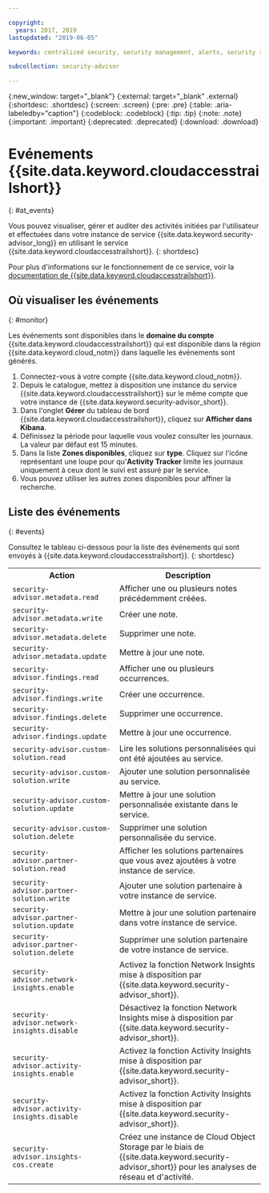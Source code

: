 ```yaml
---

copyright:
  years: 2017, 2019
lastupdated: "2019-06-05"

keywords: centralized security, security management, alerts, security risk, insights, threat detection

subcollection: security-advisor

---
```


{:new_window: target="_blank"}
{:external: target="_blank" .external}
{:shortdesc: .shortdesc}
{:screen: .screen}
{:pre: .pre}
{:table: .aria-labeledby="caption"}
{:codeblock: .codeblock}
{:tip: .tip}
{:note: .note}
{:important: .important}
{:deprecated: .deprecated}
{:download: .download}



# Evénements {{site.data.keyword.cloudaccesstrailshort}}
{: #at_events}

Vous pouvez visualiser, gérer et auditer des activités initiées par l'utilisateur et effectuées dans votre instance de service {{site.data.keyword.security-advisor_long}} en utilisant le service {{site.data.keyword.cloudaccesstrailshort}}.
{: shortdesc}






Pour plus d'informations sur le fonctionnement de ce service, voir la [documentation de {{site.data.keyword.cloudaccesstrailshort}}](/docs/services/cloud-activity-tracker?topic=cloud-activity-tracker-getting-started#getting-started).



## Où visualiser les événements
{: #monitor}

Les événements sont disponibles dans le **domaine du compte** {{site.data.keyword.cloudaccesstrailshort}} qui est disponible dans la région {{site.data.keyword.cloud_notm}} dans laquelle les événements sont générés.

1. Connectez-vous à votre compte {{site.data.keyword.cloud_notm}}.
2. Depuis le catalogue, mettez à disposition une instance du service {{site.data.keyword.cloudaccesstrailshort}} sur le même compte que votre instance de {{site.data.keyword.security-advisor_short}}.
3. Dans l'onglet **Gérer** du tableau de bord {{site.data.keyword.cloudaccesstrailshort}}, cliquez sur **Afficher dans Kibana**.
4. Définissez la période pour laquelle vous voulez consulter les journaux. La valeur par défaut est 15 minutes.
5. Dans la liste **Zones disponibles**, cliquez sur **type**. Cliquez sur l'icône représentant une loupe pour qu'**Activity Tracker** limite les journaux uniquement à ceux dont le suivi est assuré par le service.
6. Vous pouvez utiliser les autres zones disponibles pour affiner la recherche.



## Liste des événements
{: #events}

Consultez le tableau ci-dessous pour la liste des événements qui sont envoyés à {{site.data.keyword.cloudaccesstrailshort}}.
{: shortdesc}

<table>
  <tr>
    <th>Action</th>
    <th>Description</th>
  </tr>
  <tr>
    <td><code>security-advisor.metadata.read</code></td>
    <td>Afficher une ou plusieurs notes précédemment créées.</td>
  </tr>
  <tr>
    <td><code>security-advisor.metadata.write</code></td>
    <td>Créer une note.</td>
  </tr>
  <tr>
    <td><code>security-advisor.metadata.delete</code></td>
    <td>Supprimer une note.</td>
  </tr>
  <tr>
    <td><code>security-advisor.metadata.update</code></td>
    <td>Mettre à jour une note.</td>
  </tr>
  <tr>
    <td><code>security-advisor.findings.read</code></td>
    <td>Afficher une ou plusieurs occurrences.</td>
  </tr>
  <tr>
    <td><code>security-advisor.findings.write</code></td>
    <td>Créer une occurrence.</td>
  </tr>
  <tr>
    <td><code>security-advisor.findings.delete</code></td>
    <td>Supprimer une occurrence.</td>
  </tr>
  <tr>
    <td><code>security-advisor.findings.update</code></td>
    <td>Mettre à jour une occurrence.</td>
  </tr>
  <tr>
    <td><code>security-advisor.custom-solution.read</code></td>
    <td>Lire les solutions personnalisées qui ont été ajoutées au service.</td>
  </tr>
  <tr>
    <td><code>security-advisor.custom-solution.write</code></td>
    <td>Ajouter une solution personnalisée au service.</td>
  </tr>
  <tr>
    <td><code>security-advisor.custom-solution.update</code></td>
    <td>Mettre à jour une solution personnalisée existante dans le service.</td>
  </tr>
  <tr>
    <td><code>security-advisor.custom-solution.delete</code></td>
    <td>Supprimer une solution personnalisée du service.</td>
  </tr>
  <tr>
    <td><code>security-advisor.partner-solution.read</code></td>
    <td>Afficher les solutions partenaires que vous avez ajoutées à votre instance de service.</td>
  </tr>
  <tr>
    <td><code>security-advisor.partner-solution.write</code></td>
    <td>Ajouter une solution partenaire à votre instance de service.</td>
  </tr>
  <tr>
    <td><code>security-advisor.partner-solution.update</code></td>
    <td>Mettre à jour une solution partenaire dans votre instance de service.</td>
  </tr>
  <tr>
    <td><code>security-advisor.partner-solution.delete</code></td>
    <td>Supprimer une solution partenaire de votre instance de service.</td>
  </tr>
  <tr>
    <td><code>security-advisor.network-insights.enable</code></td>
    <td>Activez la fonction Network Insights mise à disposition par {{site.data.keyword.security-advisor_short}}.</td>
  </tr>
  <tr>
    <td><code>security-advisor.network-insights.disable</code></td>
    <td>Désactivez la fonction Network Insights mise à disposition par {{site.data.keyword.security-advisor_short}}.</td>
  </tr>
  <tr>
    <td><code>security-advisor.activity-insights.enable</code></td>
    <td>Activez la fonction Activity Insights mise à disposition par {{site.data.keyword.security-advisor_short}}.</td>
  </tr>
  <tr>
    <td><code>security-advisor.activity-insights.disable</code></td>
    <td>Activez la fonction Activity Insights mise à disposition par {{site.data.keyword.security-advisor_short}}.</td>
  </tr>
  <tr>
    <td><code>security-advisor.insights-cos.create</code></td>
    <td>Créez une instance de Cloud Object Storage par le biais de {{site.data.keyword.security-advisor_short}} pour les analyses de réseau et d'activité.</td>
  </tr>
</table>
